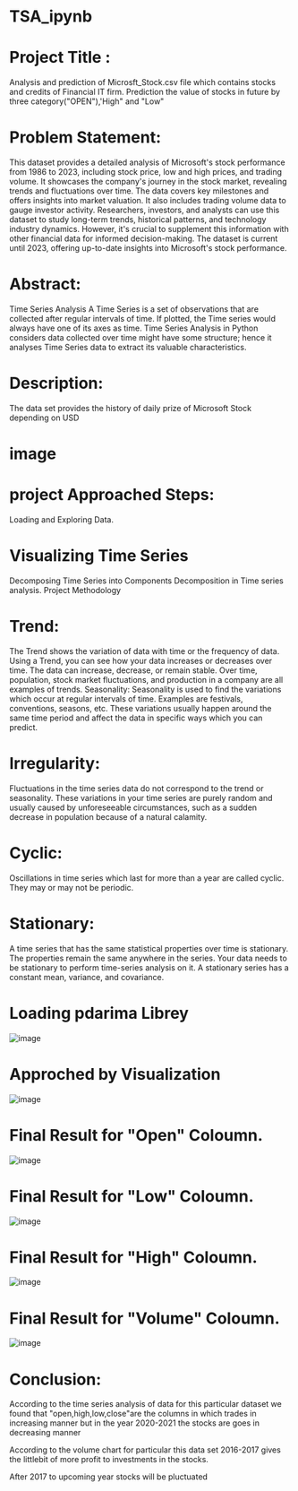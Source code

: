 # TSA_ipynb 
# Project Title :

Analysis and prediction of Microsft_Stock.csv file which contains stocks and credits of Financial IT firm. Prediction the value of stocks in future by three category("OPEN"),'High" and "Low"


# Problem Statement:

This dataset provides a detailed analysis of Microsoft's stock performance from 1986 to 2023, including stock price, low and high prices, and trading volume. It showcases the company's journey in the stock market, revealing trends and fluctuations over time. The data covers key milestones and offers insights into market valuation. It also includes trading volume data to gauge investor activity. Researchers, investors, and analysts can use this dataset to study long-term trends, historical patterns, and technology industry dynamics. However, it's crucial to supplement this information with other financial data for informed decision-making. The dataset is current until 2023, offering up-to-date insights into Microsoft's stock performance.



# Abstract:
Time Series Analysis A Time Series is a set of observations that are collected after regular intervals of time. If plotted, the Time series would always have one of its axes as time. Time Series Analysis in Python considers data collected over time might have some structure; hence it analyses Time Series data to extract its valuable characteristics.

# Description:

The data set provides the history of daily prize of Microsoft Stock depending on USD
# image

# project Approached Steps:
Loading and Exploring Data.
# Visualizing Time Series
Decomposing Time Series into Components
Decomposition in Time series analysis.
Project Methodology
# Trend:
The Trend shows the variation of data with time or the frequency of data. Using a Trend, you can see how your data increases or decreases over time. The data can increase, decrease, or remain stable. Over time, population, stock market fluctuations, and production in a company are all examples of trends.
Seasonality:
Seasonality is used to find the variations which occur at regular intervals of time. Examples are festivals, conventions, seasons, etc. These variations usually happen around the same time period and affect the data in specific ways which you can predict.
# Irregularity:
Fluctuations in the time series data do not correspond to the trend or seasonality. These variations in your time series are purely random and usually caused by unforeseeable circumstances, such as a sudden decrease in population because of a natural calamity.
# Cyclic:
Oscillations in time series which last for more than a year are called cyclic. They may or may not be periodic.
# Stationary:
A time series that has the same statistical properties over time is stationary. The properties remain the same anywhere in the series. Your data needs to be stationary to perform time-series analysis on it. A stationary series has a constant mean, variance, and covariance.
# Loading pdarima Librey
![image](https://github.com/VenepallySudarshan/TSA_ipynb/assets/143382023/5e46d0a9-cc0c-4110-8ad8-331b9a0a9781)


# Approched by Visualization
![image](https://github.com/VenepallySudarshan/TSA_ipynb/assets/143382023/33b3b3d8-9fa0-4c00-ad31-b36f9887fecf)


# Final Result for "Open" Coloumn.
![image](https://github.com/VenepallySudarshan/TSA_ipynb/assets/143382023/289d9f70-eebc-4fda-a573-069f2a728830)


# Final Result for "Low" Coloumn.
![image](https://github.com/VenepallySudarshan/TSA_ipynb/assets/143382023/4fc68adf-7ed8-4753-8fc4-9eef046f1da9)


# Final Result for "High" Coloumn.
![image](https://github.com/VenepallySudarshan/TSA_ipynb/assets/143382023/d8b9e3d8-db82-4cd0-bdc1-59fe27a927c4)


# Final Result for "Volume" Coloumn.
![image](https://github.com/VenepallySudarshan/TSA_ipynb/assets/143382023/91c81bf1-2fbe-4c89-9948-50306cfcaf93)


# Conclusion:
According to the time series analysis of data for this particular dataset we found that "open,high,low,close"are the columns in which trades in increasing manner but in the year 2020-2021 the stocks are goes in decreasing manner

According to the volume chart for particular this data set 2016-2017 gives the littlebit of more profit to investments in the stocks.

After 2017 to upcoming year stocks will be pluctuated

